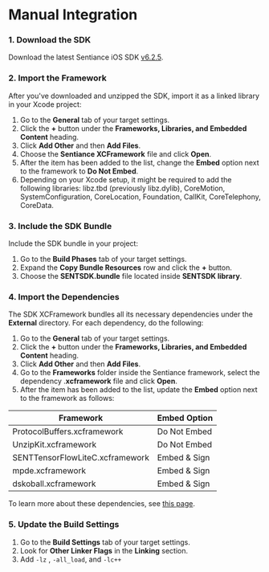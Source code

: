 # Manual Integration

### 1. Download the SDK

Download the latest Sentiance iOS SDK [v6.2.5](https://sentiance-u1-sdk-downloads.s3-eu-west-1.amazonaws.com/ios/frameworks/SENTSDK/6.2.2/SENTSDK-6.2.5.xcframework.zip).

### 2. Import the Framework <a href="#manual-integration-step-2" id="manual-integration-step-2"></a>

After you've downloaded and unzipped the SDK, import it as a linked library in your Xcode project:

1. Go to the **General** tab of your target settings.
2. Click the **+** button under the **Frameworks, Libraries, and Embedded Content** heading.
3. Click **Add Other** and then **Add Files**.
4. Choose the **Sentiance XCFramework** file and click **Open**.
5. After the item has been added to the list, change the **Embed** option next to the framework to **Do Not Embed**.
6. Depending on your Xcode setup, it might be required to add the following libraries: libz.tbd (previously libz.dylib), CoreMotion, SystemConfiguration, CoreLocation, Foundation, CallKit, CoreTelephony, CoreData.

### 3. Include the SDK Bundle <a href="#manual-integration-step-3" id="manual-integration-step-3"></a>

Include the SDK bundle in your project:

1. Go to the **Build Phases** tab of your target settings.
2. Expand the **Copy Bundle Resources** row and click the **+** button.
3. Choose the **SENTSDK.bundle** file located inside **SENTSDK library**.

### **4. Import the Dependencies**

The SDK XCFramework bundles all its necessary dependencies under the **External** directory. For each dependency, do the following:

1. Go to the **General** tab of your target settings.
2. Click the **+** button under the **Frameworks, Libraries, and Embedded Content** heading.
3. Click **Add Other** and then **Add Files**.
4. Go to the **Frameworks** folder inside the Sentiance framework, select the dependency .**xcframework** file and click **Open**.
5. After the item has been added to the list, update the **Embed** option next to the framework as follows:

| Framework                       | Embed Option |
| ------------------------------- | ------------ |
| ProtocolBuffers.xcframework     | Do Not Embed |
| UnzipKit.xcframework            | Do Not Embed |
| SENTTensorFlowLiteC.xcframework | Embed & Sign |
| mpde.xcframework                | Embed & Sign |
| dskoball.xcframework            | Embed & Sign |

To learn more about these dependencies, see [this page](../../../appendix/ios/dependencies.md).

### 5. Update the Build Settings

1. Go to the **Build Settings** tab of your target settings.
2. Look for **Other Linker Flags** in the **Linking** section.
3. Add `-lz` , `-all_load`, and `-lc++`
